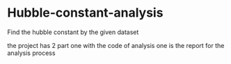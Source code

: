 # Hubble-constant-analysis
Find the hubble constant by the given dataset

the project has 2 part
one with the code of analysis
one is the report for the analysis process
